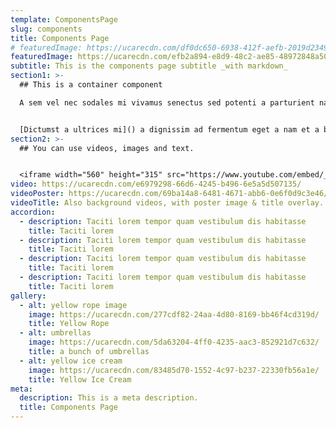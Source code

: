 ```yaml
---
template: ComponentsPage
slug: components
title: Components Page
# featuredImage: https://ucarecdn.com/df0dc650-6938-412f-aefb-2019d2349e13/
featuredImage: https://ucarecdn.com/efb2a894-e8d9-48c2-ae85-48972848a501/
subtitle: This is the components page subtitle _with markdown_
section1: >-
  ## This is a container component

  A sem vel nec sodales mi vivamus senectus sed potenti a parturient nascetur tincidunt nisi pulvinar rhoncus a. Risus imperdiet taciti suspendisse facilisi a per metus cubilia varius a nostra adipiscing amet ultrices quisque ac mi a.


  [Dictumst a ultrices mi]() a dignissim ad fermentum eget a nam et a blandit scelerisque. Taciti lorem tempor quam vestibulum dis habitasse vestibulum diam vel est ut proin dis auctor. Suscipit sceler isque orci magna interdum vel bibendum duis netus a consectetur dui magnis ac aliquet sem posuere tincidunt vestibulum.
section2: >-
  ## You can use videos, images and text.


  <iframe width="560" height="315" src="https://www.youtube.com/embed/_m2CHvfVK5I" frameborder="0" allow="accelerometer; autoplay; clipboard-write; encrypted-media; gyroscope; picture-in-picture" allowfullscreen></iframe>
video: https://ucarecdn.com/e6979298-66d6-4245-b496-6e5a5d507135/
videoPoster: https://ucarecdn.com/69ba14a8-6481-4671-abb6-0e6f0d9c3e46/
videoTitle: Also background videos, with poster image & title overlay.
accordion:
  - description: Taciti lorem tempor quam vestibulum dis habitasse
    title: Taciti lorem
  - description: Taciti lorem tempor quam vestibulum dis habitasse
    title: Taciti lorem
  - description: Taciti lorem tempor quam vestibulum dis habitasse
    title: Taciti lorem
  - description: Taciti lorem tempor quam vestibulum dis habitasse
    title: Taciti lorem
gallery:
  - alt: yellow rope image
    image: https://ucarecdn.com/277cdf82-24aa-4d80-8169-bb46f4cd319d/
    title: Yellow Rope
  - alt: umbrellas
    image: https://ucarecdn.com/5da63204-4ff0-4235-aac3-852921d7c632/
    title: a bunch of umbrellas
  - alt: yellow ice cream
    image: https://ucarecdn.com/83485d70-1552-4c97-b237-22330fb56a1e/
    title: Yellow Ice Cream
meta:
  description: This is a meta description.
  title: Components Page
---
```

